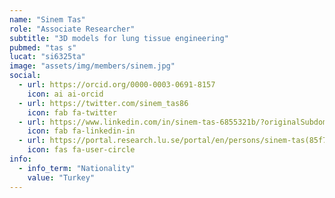 ```yaml
---
name: "Sinem Tas"
role: "Associate Researcher"
subtitle: "3D models for lung tissue engineering"
pubmed: "tas s"
lucat: "si6325ta"
image: "assets/img/members/sinem.jpg"
social:
  - url: https://orcid.org/0000-0003-0691-8157
    icon: ai ai-orcid
  - url: https://twitter.com/sinem_tas86
    icon: fab fa-twitter
  - url: https://www.linkedin.com/in/sinem-tas-6855321b/?originalSubdomain=se
    icon: fab fa-linkedin-in
  - url: https://portal.research.lu.se/portal/en/persons/sinem-tas(85f7a2e2-c351-40a8-bf9e-ffa3429d2c18).html
    icon: fas fa-user-circle
info:
  - info_term: "Nationality"
    value: "Turkey"
---
```




